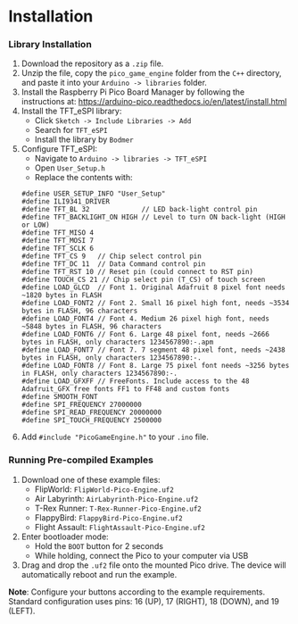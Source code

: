 # Installation

### Library Installation
1. Download the repository as a `.zip` file.
2. Unzip the file, copy the `pico_game_engine` folder from the `C++` directory, and paste it into your `Arduino -> libraries` folder.
3. Install the Raspberry Pi Pico Board Manager by following the instructions at: https://arduino-pico.readthedocs.io/en/latest/install.html
4. Install the TFT_eSPI library:
    - Click `Sketch -> Include Libraries -> Add`
    - Search for `TFT_eSPI`
    - Install the library by `Bodmer`
5. Configure TFT_eSPI:
    - Navigate to `Arduino -> libraries -> TFT_eSPI`
    - Open `User_Setup.h`
    - Replace the contents with:
     ```
     #define USER_SETUP_INFO "User_Setup"
     #define ILI9341_DRIVER
     #define TFT_BL 32             // LED back-light control pin
     #define TFT_BACKLIGHT_ON HIGH // Level to turn ON back-light (HIGH or LOW)
     #define TFT_MISO 4
     #define TFT_MOSI 7
     #define TFT_SCLK 6
     #define TFT_CS 9   // Chip select control pin
     #define TFT_DC 11  // Data Command control pin
     #define TFT_RST 10 // Reset pin (could connect to RST pin)
     #define TOUCH_CS 21 // Chip select pin (T_CS) of touch screen
     #define LOAD_GLCD  // Font 1. Original Adafruit 8 pixel font needs ~1820 bytes in FLASH
     #define LOAD_FONT2 // Font 2. Small 16 pixel high font, needs ~3534 bytes in FLASH, 96 characters
     #define LOAD_FONT4 // Font 4. Medium 26 pixel high font, needs ~5848 bytes in FLASH, 96 characters
     #define LOAD_FONT6 // Font 6. Large 48 pixel font, needs ~2666 bytes in FLASH, only characters 1234567890:-.apm
     #define LOAD_FONT7 // Font 7. 7 segment 48 pixel font, needs ~2438 bytes in FLASH, only characters 1234567890:-.
     #define LOAD_FONT8 // Font 8. Large 75 pixel font needs ~3256 bytes in FLASH, only characters 1234567890:-.
     #define LOAD_GFXFF // FreeFonts. Include access to the 48 Adafruit_GFX free fonts FF1 to FF48 and custom fonts
     #define SMOOTH_FONT
     #define SPI_FREQUENCY 27000000
     #define SPI_READ_FREQUENCY 20000000
     #define SPI_TOUCH_FREQUENCY 2500000
     ```
6. Add `#include "PicoGameEngine.h"` to your `.ino` file.

### Running Pre-compiled Examples
1. Download one of these example files:
    - FlipWorld: `FlipWorld-Pico-Engine.uf2`
    - Air Labyrinth: `AirLabyrinth-Pico-Engine.uf2`
    - T-Rex Runner: `T-Rex-Runner-Pico-Engine.uf2`
    - FlappyBird: `FlappyBird-Pico-Engine.uf2`
    - Flight Assault: `FlightAssault-Pico-Engine.uf2`
2. Enter bootloader mode:
    - Hold the `BOOT` button for 2 seconds
    - While holding, connect the Pico to your computer via USB
3. Drag and drop the `.uf2` file onto the mounted Pico drive. The device will automatically reboot and run the example.

**Note**: Configure your buttons according to the example requirements. Standard configuration uses pins: 16 (UP), 17 (RIGHT), 18 (DOWN), and 19 (LEFT).